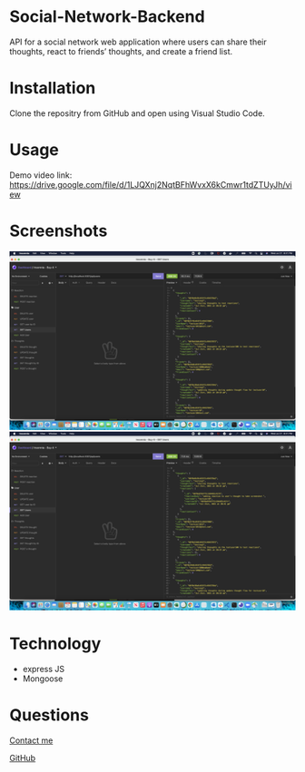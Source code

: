 # Social-Network-Backend

API for a social network web application where users can share their thoughts, react to friends’ thoughts, and create a friend list.

# Installation

Clone the repositry from GitHub and open using Visual Studio Code.

# Usage

Demo video link:  https://drive.google.com/file/d/1LJQXnj2NqtBFhWvxX6kCmwr1tdZTUyJh/view

# Screenshots

![screenshot without reaction](images/screenshot_without_reaction.png)
![screenshot with reaction](images/screenshot_with_reaction.png)

# Technology

* express JS
* Mongoose

# Questions
[Contact me](chitra.iyer00@gmail.com)

[GitHub](https://github.com/ciyer87)
